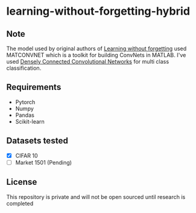 # learning-without-forgetting-hybrid

## Note
The model used by original authors of [Learning without forgetting](https://arxiv.org/abs/1606.09282) used MATCONVNET which is a toolkit for building ConvNets in MATLAB. I've used [Densely Connected Convolutional Networks](https://arxiv.org/abs/1608.06993) for multi class classification.

## Requirements
- Pytorch
- Numpy
- Pandas
- Scikit-learn

## Datasets tested
- [x] CIFAR 10
- [ ] Market 1501 (Pending)

## License
This repository is private and will not be open sourced until research is completed
